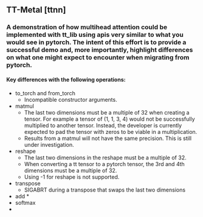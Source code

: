 ## TT-Metal [ttnn]

### A demonstration of how multihead attention could be implemented with tt_lib using apis very similar to what you would see in pytorch.  The intent of this effort is to provide a successful demo and, more importantly, highlight differences on what one might expect to encounter when migrating from pytorch.

#### Key differences with the following operations:
* to_torch and from_torch
    * Incompatible constructor arguments.
* matmul
    * The last two dimensions must be a multiple of 32 when creating a tensor.  For example a tensor of (1, 1, 3, 4) would not be successfully multiplied to another tensor.  Instead, the developer is currently expected to pad the tensor with zeros to be viable in a multiplication.
    * Results from a matmul will not have the same precision.  This is still under investigation.
* reshape
    * The last two dimensions in the reshape must be a multiple of 32.
    * When converting a tt tensor to a pytorch tensor, the 3rd and 4th dimensions must be a multiple of 32.
    * Using -1 for reshape is not supported.
* transpose
    * SIGABRT during a transpose that swaps the last two dimensions
* add
    *
* softmax
*
